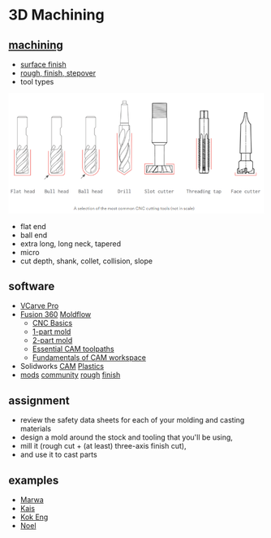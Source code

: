 # 3D Machining

## [machining](http://academy.cba.mit.edu/classes/computer_machining/index.html)
- [surface finish](http://fab.cba.mit.edu/classes/863.18/Architecture/people/rodrigo/#/week-7-molding-and-casting)
- [rough, finish, stepover](http://academy.cba.mit.edu/classes/computer_machining/cuts.png)
- tool types

![cnc cutting tools](../images/06_cnc-cutting-tools.png)
  - flat end
  - ball end
  - extra long, long neck, tapered
  - micro
- cut depth, shank, collet, collision, slope

## software
- [VCarve Pro](https://www.shopbottools.com/products/software)
- [Fusion 360](http://www.autodesk.com/products/fusion-360/overview) [Moldflow](https://www.autodesk.com/products/moldflow/overview)
  - [CNC Basics](https://www.instructables.com/Fusion-360-CAM-Tutorial-for-CNC-Beginners/)
  - [1-part mold](https://www.youtube.com/watch?v=f-Zs3lx5OQA)
  - [2-part mold](https://www.youtube.com/watch?v=vKZx9eHEL6o)
  - [Essential CAM toolpaths](https://www.bantamtools.com/blog/three-essential-cam-toolpaths-in-fusion-360)
  - [Fundamentals of CAM workspace](https://www.google.com/url?sa=t&rct=j&q=&esrc=s&source=web&cd=&ved=2ahUKEwiX8sSdoqntAhXf6XMBHZyOAhMQFjAJegQIChAC&url=https%3A%2F%2Fd1ozhi4p59900.cloudfront.net%2Ffiles%2Furn%3Aadsk.content%3Alibrary%3A78756fcf-e6f3-4184-abdd-04afc0337a02%2FClassHandoutMFG226547LFundamentalsoftheCAMWorkspaceUsingFusion360Learn2Dand3DToolpathsKevinLee.pdf%3FExpires%3D1609459199%26Signature%3DjO5Wc19P5b57PfwqCwzM7Xos6nJfLKTTjv-tJABMcpXD9XMWcEWdiuUbq3QOWT9gly2kqw-H0O9GxMzNwKDLnsKBYsana60QK47B8~ad0cxMmtaKhg31BljLFimnswN0ibaKLLP1NUlJodbDe2rD~pFSfhYeWHlzxb~XL-xbuzZN3fjshRJsYX3FExCs4o6TiYe6xqK-qDc0rKchZg2uUevL22h1r9osLElBaNPaMVqf~Kxc82Koqxm-nXarI1L5E8MSpXL3J6FjHA6FQyEPOmrFPb79V8NL9O6qcPC7WyqDfdAyK23OwGNg0zTJRjG~m5xOs6frYp-SfcXYBUMnQA__%26Key-Pair-Id%3DAPKAIA22NYYFU6JZR5ZA&usg=AOvVaw1wPol6Kh209LsIU1CYYi6A)
- Solidworks [CAM](https://www.solidworks.com/product/solidworks-cam) [Plastics](https://www.solidworks.com/product/solidworks-plastics)
- [mods](https://skeatz.github.io/mods/) [community](https://fabfoundation.github.io/mods/) [rough](http://academy.cba.mit.edu/classes/computer_machining/2.5D.mp4) [finish](http://academy.cba.mit.edu/classes/computer_machining/3D.mp4)

## assignment
- review the safety data sheets for each of your molding and casting materials
- design a mold around the stock and tooling that you'll be using,
- mill it (rough cut + (at least) three-axis finish cut),
- and use it to cast parts

## examples
- [Marwa](http://fabacademy.org/2020/labs/kamplintfort/students/marwa-baalouche/class10.html)
- [Kais](http://fabacademy.org/2020/labs/kamplintfort/students/kais-alila/assignments/week10/)
- [Kok Eng](http://fab.academany.org/2020/labs/singapore/students/engting-kok/exercise15.html)
- [Noel](http://fab.academany.org/2020/labs/singapore/students/noel-kristian/exercise15.html)
